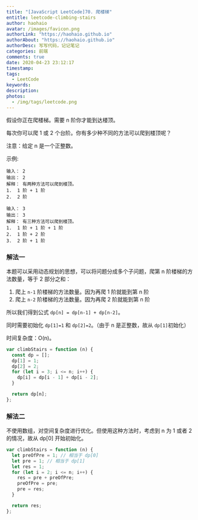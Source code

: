 ```yaml
---
title: "[JavaScript LeetCode]70. 爬楼梯"
entitle: leetcode-climbing-stairs
author: haohaio
avatar: /images/favicon.png
authorLink: "https://haohaio.github.io"
authorAbout: "https://haohaio.github.io"
authorDesc: 写写代码，记记笔记
categories: 前端
comments: true
date: 2020-04-23 23:12:17
timestamp:
tags:
  - LeetCode
keywords:
description:
photos:
  - /img/tags/leetcode.png
---
```


假设你正在爬楼梯。需要 n 阶你才能到达楼顶。

每次你可以爬 1 或 2 个台阶。你有多少种不同的方法可以爬到楼顶呢？

注意：给定 n 是一个正整数。

示例:

```code
输入： 2
输出： 2
解释： 有两种方法可以爬到楼顶。
1.  1 阶 + 1 阶
2.  2 阶

输入： 3
输出： 3
解释： 有三种方法可以爬到楼顶。
1.  1 阶 + 1 阶 + 1 阶
2.  1 阶 + 2 阶
3.  2 阶 + 1 阶
```

### 解法一

本题可以采用动态规划的思想，可以将问题分成多个子问题，爬第 n 阶楼梯的方法数量，等于 2 部分之和：

1. 爬上 `n-1` 阶楼梯的方法数量。因为再爬 1 阶就能到第 n 阶
2. 爬上 `n-2` 阶楼梯的方法数量。因为再爬 2 阶就能到第 n 阶

所以我们得到公式 `dp[n] = dp[n-1] + dp[n-2]`。

同时需要初始化 `dp[1]=1` 和 `dp[2]=2`。（由于 n 是正整数，故从 `dp[1]`初始化）

时间复杂度：O(n)。

```js
var climbStairs = function (n) {
  const dp = [];
  dp[1] = 1;
  dp[2] = 2;
  for (let i = 3; i <= n; i++) {
    dp[i] = dp[i - 1] + dp[i - 2];
  }

  return dp[n];
};
```

### 解法二

不使用数组，对空间复杂度进行优化。但使用这种方法时，考虑到 n 为 1 或者 2 的情况，故从 dp[0] 开始初始化。

```js
var climbStairs = function (n) {
  let preOfPre = 1; // 相当于 dp[0]
  let pre = 1; // 相当于 dp[1]
  let res = 1;
  for (let i = 2; i <= n; i++) {
    res = pre + preOfPre;
    preOfPre = pre;
    pre = res;
  }

  return res;
};
```
